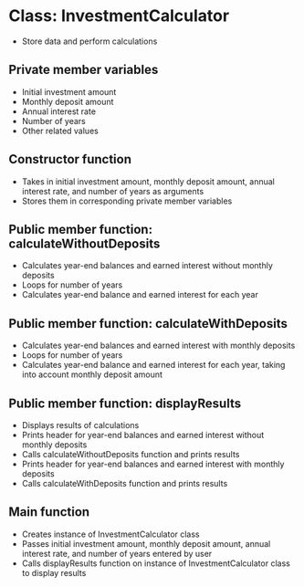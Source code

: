 # Class: InvestmentCalculator

- Store data and perform calculations

## Private member variables

- Initial investment amount
- Monthly deposit amount
- Annual interest rate
- Number of years
- Other related values

## Constructor function

- Takes in initial investment amount, monthly deposit amount, annual interest rate, and number of years as arguments
- Stores them in corresponding private member variables

## Public member function: calculateWithoutDeposits

- Calculates year-end balances and earned interest without monthly deposits
- Loops for number of years
- Calculates year-end balance and earned interest for each year

## Public member function: calculateWithDeposits

- Calculates year-end balances and earned interest with monthly deposits
- Loops for number of years
- Calculates year-end balance and earned interest for each year, taking into account monthly deposit amount

## Public member function: displayResults

- Displays results of calculations
- Prints header for year-end balances and earned interest without monthly deposits
- Calls calculateWithoutDeposits function and prints results
- Prints header for year-end balances and earned interest with monthly deposits
- Calls calculateWithDeposits function and prints results

## Main function

- Creates instance of InvestmentCalculator class
- Passes initial investment amount, monthly deposit amount, annual interest rate, and number of years entered by user
- Calls displayResults function on instance of InvestmentCalculator class to display results
